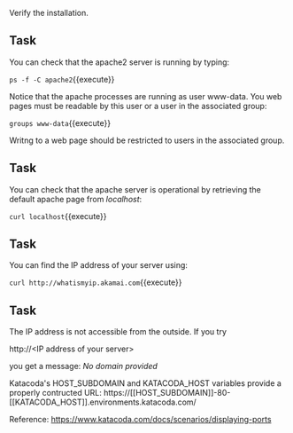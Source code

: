 Verify the installation.

## Task

You can check that the apache2 server is running by typing:

`ps -f -C apache2`{{execute}}

Notice that the apache processes are running as user www-data. You web pages must be readable by this user
or a user in the associated group:

`groups www-data`{{execute}}

Writng to a web page should be restricted to users in the associated group.

## Task

You can check that the apache server is operational by retrieving the default apache page from _localhost_:

`curl localhost`{{execute}}

## Task

You can find the IP address of your server using:

`curl http://whatismyip.akamai.com`{{execute}}

## Task

The IP address is not accessible from the outside. If you try

http://&lt;IP address of your server>

you get a message: _No domain provided_

Katacoda's HOST_SUBDOMAIN and KATACODA_HOST variables provide a properly contructed URL: https://[[HOST_SUBDOMAIN]]-80-[[KATACODA_HOST]].environments.katacoda.com/

Reference: https://www.katacoda.com/docs/scenarios/displaying-ports






